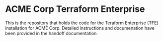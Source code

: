 # ACME Corp Terraform Enterprise
This is the repository that holds the code for the Teraform Enterprise (TFE) installation for ACME Corp. Detailed instructions and documenation have been provided in the handoff documentation.
